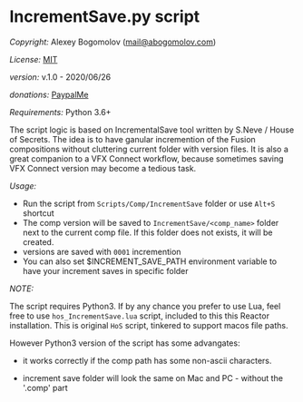 # IncrementSave.py script

_Copyright:_ Alexey Bogomolov (mail@abogomolov.com)

_License:_ [MIT](https://mit-license.org/)

_version:_ v.1.0 - 2020/06/26

_donations:_ [PaypalMe](https://paypal.me/aabogomolov/10usd)

_Requirements:_ Python 3.6+

The script logic is based on IncrementalSave tool written by S.Neve / House of Secrets. The idea is to have ganular incremention of the Fusion compositions without cluttering current folder with version files. It is also a great companion to a VFX Connect workflow, because sometimes saving VFX Connect version may become a tedious task.

_Usage:_

* Run the script from `Scripts/Comp/IncrementSave` folder or use `Alt+S` shortcut
* The comp version will be saved to  `IncrementSave/<comp_name>` folder next to the current comp file. If this folder does not exists, it will be created.
* versions are saved with `0001` incremention
* You can also set $INCREMENT_SAVE_PATH environment variable to have your increment saves in specific folder


_NOTE:_

The script requires Python3. If by any chance you prefer to use Lua, feel free to use `hos_IncrementSave.lua` script, included to this this Reactor installation. This is original `HoS` script, tinkered to support macos file paths. 

However Python3 version of the script has some advangates: 

* it works correctly if the comp path has some non-ascii characters.

* increment save folder will look the same on Mac and PC - without the '.comp' part




